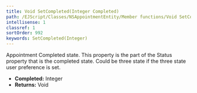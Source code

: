 ```yaml
---
title: Void SetCompleted(Integer Completed)
path: /EJScript/Classes/NSAppointmentEntity/Member functions/Void SetCompleted(Integer p_0)
intellisense: 1
classref: 1
sortOrder: 992
keywords: SetCompleted(Integer)
---
```



Appointment Completed state. This property is the part of the Status property that is the completed state. Could be three state if the three state user preference is set.



* **Completed:** Integer
* **Returns:** Void


